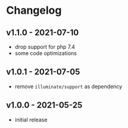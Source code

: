 # Changelog

## v1.1.0 - 2021-07-10

- drop support for php 7.4
- some code optimizations

## v1.0.1 - 2021-07-05

- remove `illuminate/support` as dependency

## v1.0.0 - 2021-05-25

- initial release
